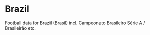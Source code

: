 # Brazil

Football data for Brazil (Brasil) incl.  Campeonato Brasileiro Série A / Brasileirão etc.
